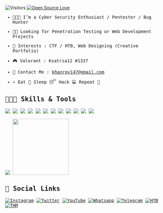 ![Visitors](https://visitor-badge.laobi.icu/badge?page_id=satriarizka.satriarizka)
[![Open Source Love](https://badges.frapsoft.com/os/v1/open-source.svg?v=102)](https://github.com/satriarizka?tab=repositories)

<samp>
  
- 👨🏽‍💻 I’m a Cyber Security Enthusiast / Pentester / Bug Hunter

- 🤝🏽 Looking for Penetration Testing or Web Development Projects

- 🎲 Interests : CTF / HTB, Web Designing (Creative Portfolio)
  
- 🎮 Valorant : Ksatria12 #1337

- 📧 Contact Me : <a href="khanroy147@gmail.com">khanroy147@gmail.com</a>

- ⚡ Eat 🍔 Sleep 😴 Hack 💻 Repeat 🔁
  
<!-- <h3 align="left">Github Stats </h3>
<p>&nbsp;<img align="center" src="https://github-readme-stats.vercel.app/api?username=satriarizka&show_icons=true&locale=en" alt="Ayyappan" /></p> -->

## 👨🏽‍💻 Skills & Tools

![](https://img.shields.io/badge/OS-Linux-informational?style=flat&logo=linux&logoColor=white&color=99e836)
![](https://img.shields.io/badge/OS-Win10-informational?style=flat&logo=windows&logoColor=white&color=99e836)
![](https://img.shields.io/badge/Editor-Sublime-informational?style=flat&logo=sublime-text&logoColor=white&color=99e836)
![](https://img.shields.io/badge/Editor-VS_Code-informational?style=flat&logo=visual-studio-code&logoColor=white&color=99e836)
![](https://img.shields.io/badge/Code-Python-informational?style=flat&logo=python&logoColor=white&color=99e836)
![](https://img.shields.io/badge/Shell-PowerShell-informational?style=flat&logo=powershell&logoColor=white&color=99e836)
![](https://img.shields.io/badge/Virtualization-VMware-informational?style=flat&logo=vmware&logoColor=white&color=99e836)
![](https://img.shields.io/badge/Tools-Nmap-informational?style=flat&logo=windowsterminal&logoColor=white&color=99e836)
![](https://img.shields.io/badge/Tools-Wireshark-informational?style=flat&logo=windowsterminal&logoColor=white&color=99e836)
![](https://img.shields.io/badge/Tools-Sqlmap-informational?style=flat&logo=windowsterminal&logoColor=white&color=99e836)
![](https://img.shields.io/badge/Tools-Metasploit-informational?style=flat&logo=windowsterminal&logoColor=white&color=99e836)
![](https://img.shields.io/badge/Tools-BurpSuite-informational?style=flat&logo=windowsterminal&logoColor=white&color=99e836)

<p>
    <img src="https://github-readme-stats.vercel.app/api?username=satriarizka&hide=contribs,prs&show_icons=true&hide_border=true&title_color=000" />
    <img src="https://github-readme-stats.vercel.app/api/top-langs/?username=satriarizka&layout=compact" height=180 />
</p>

## 💬 Social Links

[![Instagram](https://img.shields.io/badge/-Instagram-000000?style=flat&logo=Instagram&logoColor=bc2a8d)](https://instagram.com/1212k4_)
[![Twitter](https://img.shields.io/badge/-Twitter-000000?style=flat&logo=Twitter&logoColor=00acee)](https://twitter.com/xksatriax)
[![YouTube](https://img.shields.io/badge/-YouTube-000000?style=flat&logo=YouTube&logoColor=FC2503)](https://youtube.com/)
[![Whatsapp](https://img.shields.io/badge/-Whatsapp-000000?style=flat&logo=Whatsapp&logoColor=25D366)](https://wa.me/)
[![Telegram](https://img.shields.io/badge/-Telegram-000000?style=flat&logo=Telegram&logoColor=0088cc)](https://t.me/rizkasatria)
[![HTB](https://img.shields.io/badge/-HackTheBox-000000?style=flat&logo=codesandbox&logoColor=9FEF00)](https://hackthebox.eu/)
[![THM](https://img.shields.io/badge/-TryHackMe-000000?style=flat&logo=icloud&logoColor=gray)](https://tryhackme.com/p/satria.rizka)
<!--[![Github](https://img.shields.io/badge/-Github-000000?style=flat&logo=Github&logoColor=ffffff)](https://github.com/thehackingsage)-->
</samp>

<!--
**satriarizka/satriarizka** is a ✨ _special_ ✨ repository because its `README.md` (this file) appears on your GitHub profile.

Here are some ideas to get you started:

- 🔭 I’m currently working on ...
- 🌱 I’m currently learning ...
- 👯 I’m looking to collaborate on ...
- 🤔 I’m looking for help with ...
- 💬 Ask me about ...
- 📫 How to reach me: ...
- 😄 Pronouns: ...
- ⚡ Fun fact: ...
-->
